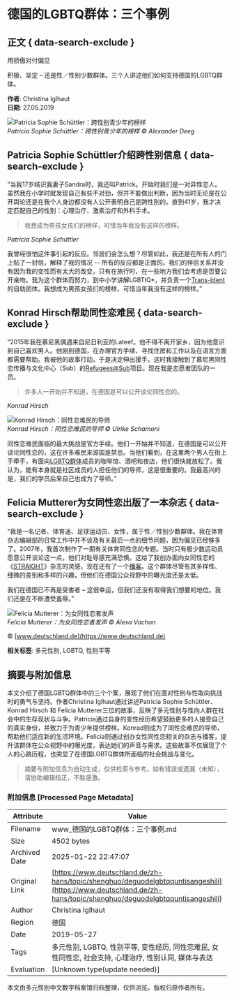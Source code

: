 # 德国的LGBTQ群体：三个事例

## 正文 { data-search-exclude }


用骄傲对付偏见

积极、坚定 – 还是性／性别少数群体。三个人讲述他们如何支持德国的LGBTQ群体。

**作者**: Christina Iglhaut  
**日期**: 27.05.2019  

![Patricia Sophie Schüttler：跨性别青少年的榜样](/sites/default/files/styles/image_carousel_mobile/public/media/image/diversity-germany-transgender-society-equality.jpg?itok=t1pyHsiz)  
*Patricia Sophie Schüttler：跨性别青少年的榜样 © Alexander Deeg*

## Patricia Sophie Schüttler介绍跨性别信息 { data-search-exclude }

“当我17岁结识我妻子Sandra时，我还叫Patrick。开始时我们是一对异性恋人。虽然我在小学时就发现自己有些不对劲，但并不能做出判断，因为当时无论是在公开舆论还是在我个人身边都没有人公开表明自己是跨性别的。直到41岁，我才决定匹配自己的性别：心理治疗、激素治疗和外科手术。

> 我想成为男孩女孩们的榜样，可惜当年我没有这样的榜样。

*Patricia Sophie Schüttler*

我曾经很怕这件事引起的反应。邻居们会怎么想？尽管如此，我还是在所有人的门上贴了一封信，解释了我的情况 -- 所有的反应都是正面的。我们的伴侣关系并没有因为我的变性而有太大的改变，只有在旅行时，在一些地方我们会考虑是否要公开亲吻。我为这个群体而努力，到中小学讲解LGBTIQ\*，并负责一个[Trans-Ident](https://www.trans-ident.de/)的自助团体。我想成为男孩女孩们的榜样，可惜当年我没有这样的榜样。”

## Konrad Hirsch帮助同性恋难民 { data-search-exclude }

“2015年我在慕尼黑偶遇来自尼日利亚的Lateef。他不得不离开家乡，因为他意识到自己喜欢男人。他刚到德国，在办理官方手续、寻找住房和工作以及在语言方面都需要帮助。我被他的故事打动，于是决定伸出援手。这时我接触到了慕尼黑同性恋传播与文化中心（Sub）的[Refugees@Sub](https://www.subonline.org/schwul_in_muenchen/gruppen/interkulturelles/refugeessub/)项目。现在我是志愿者团队的一员。

> 许多人一开始并不知道，在德国是可以公开谈论同性恋的。

*Konrad Hirsch*

![Konrad Hirsch：同性恋难民的导师](/sites/default/files/styles/image_carousel_mobile/public/media/image/diversity-germany-transgender-society-equality-Konrad-Hirsch.jpg?itok=3x1ynE2a)  
*Konrad Hirsch：同性恋难民的导师 © Ulrike Schamoni*

同性恋难民面临的最大挑战是官方手续。他们一开始并不知道，在德国是可以公开谈论同性恋的，这在许多难民来源国是禁忌。当他们看到，在这里两个男人在街上手牵手，有面向[LGBTQ群体](https://www.deutschland.de/zh-hans/topic/shenghuo/fanxingbieqishideguotongxinglianhekuaxingbierenqundequanli)成员的咖啡馆、酒吧和夜店，他们很快就放松了。我认为，能有本身就是社区成员的人担任他们的导师，这是很重要的。我最高兴的是，我们的学员后来自己也成为了导师。”

## Felicia Mutterer为女同性恋出版了一本杂志 { data-search-exclude }

“我是一名记者、体育迷、足球运动员、女性，属于性／性别少数群体。我在体育杂志编辑部的日常工作中并不谈及有关最后一点的细节问题，因为偏见已经够多了。2007年，我首次制作了一期有关体育同性恋的专题。当时只有极少数运动员愿意公开谈论这一点，他们对耻辱感充满恐惧。这给了我创办面向女同性恋的《[STRAIGHT](http://www.straight-universe.com/)》杂志的灵感，现在还有了一个[播客](https://open.spotify.com/show/0OT7bYFXIcCoUo93tfTn1l?si=yiMrRMZHRd6LFSQXrMhXJA)。这个群体尽管有其多样性、细微的差别和多样的兴趣，但他们在德国公众视野中的曝光度还是太低。

我们在德国已不再是受害者 – 这很幸运，但我们还没有取得我们想要的地位。我们还是在不断遭受羞辱。”

![Felicia Mutterer：为女同性恋者发声](/sites/default/files/styles/image_carousel_mobile/public/media/image/diversity-germany-transgender-society-equality-Mutterer.jpg?itok=k-wG6ufO)  
*Felicia Mutterer：为女同性恋者发声 © Alexa Vachon*

© [www.deutschland.de](https://www.deutschland.de)

**相关标签**: 多元性别, LGBTQ, 性别平等  

<!-- tcd_original_link https://www.deutschland.de/zh-hans/topic/shenghuo/deguodelgbtqquntisangeshili -->


## 摘要与附加信息

<!-- tcd_abstract -->
本文介绍了德国LGBTQ群体中的三个个案，展现了他们在面对性别与性取向挑战时的勇气与坚持。作者Christina Iglhaut通过讲述Patricia Sophie Schüttler、Konrad Hirsch 和 Felicia Mutterer三位的故事，反映了多元性别与性向人群在社会中的生存现状与斗争。Patricia通过自身的变性经历希望鼓励更多的人接受自己的真实身份，并致力于为青少年提供榜样。Konrad则成为了同性恋难民的导师，帮助他们适应新的生活环境。Felicia则通过创办女性同性恋相关的杂志与播客，提升该群体在公众视野中的曝光度，表达她们的声音与需求。这些故事不仅展现了个人的心路历程，也突显了在德国LGBTQ群体所面临的社会挑战与变化。
<!-- tcd_abstract_end -->

> 摘要与附加信息为自动生成，仅供检索与参考。如有错误或遗漏（未知），请协助编辑指正，不胜感激。

### 附加信息 [Processed Page Metadata]

| Attribute       | Value                                  |
|-----------------|----------------------------------------|
| Filename        | www_德国的LGBTQ群体：三个事例.md                             |
| Size            | 4502 bytes                           |
| Archived Date   | 2025-01-22 22:47:07                             |
| Original Link   | [https://www.deutschland.de/zh-hans/topic/shenghuo/deguodelgbtqquntisangeshili](https://www.deutschland.de/zh-hans/topic/shenghuo/deguodelgbtqquntisangeshili)                       |
| Author          | Christina Iglhaut                               |
| Region          | 德国                               |
| Date            | 2019-05-27                                 |
| Tags            | 多元性别, LGBTQ, 性别平等, 变性经历, 同性恋难民, 女性同性恋, 社会支持, 心理治疗, 性别认同, 媒体与表达                                 |
| Evaluation            | [Unknown type(update needed)]                                 |
<!-- tcd_table_end -->

本文由多元性别中文数字档案馆归档整理，仅供浏览。版权归原作者所有。
